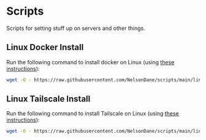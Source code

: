 # Scripts
Scripts for setting stuff up on servers and other things.

## Linux Docker Install
Run the following command to install docker on Linux (using [these instructions](https://docs.docker.com/engine/installation/linux/docker-ce/ubuntu/)):

```bash
wget -O - https://raw.githubusercontent.com/NelsonDane/scripts/main/linux_docker_install.sh | bash
```

## Linux Tailscale Install
Run the following command to install Tailscale on Linux (using [these instructions](https://tailscale.com/kb/1031/install-linux/)):
```bash
wget -O - https://raw.githubusercontent.com/NelsonDane/scripts/main/linux_tailscale_install.sh | bash
```
